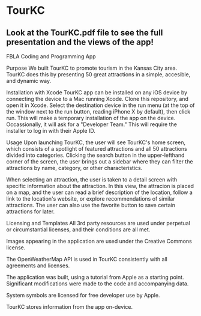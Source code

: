 # TourKC
## Look at the TourKC.pdf file to see the full presentation and the views of the app!
 
FBLA Coding and Programming App

Purpose
We built TourKC to promote tourism in the Kansas City area. TourKC does this by presenting 50 great attractions in a simple, accesible, and dynamic way.

Installation with Xcode
TourKC app can be installed on any iOS device by connecting the device to a Mac running Xcode. Clone this repository, and open it in Xcode. Select the destination device in the run menu (at the top of the window next to the run button, reading iPhone X by default), then click run. This will make a temporary installation of the app on the device. Occassionally, it will ask for a "Developer Team." This will require the installer to log in with their Apple ID.

Usage
Upon launching TourKC, the user will see TourKC's home screen, which consists of a spotlight of featured attractions and all 50 attractions divided into categories. Clicking the search button in the upper-lefthand corner of the screen, the user brings out a sidebar where they can filter the attractions by name, category, or other characteristics.

When selecting an attraction, the user is taken to a detail screen with specific information about the attraction. In this view, the attracion is placed on a map, and the user can read a brief description of the location, follow a link to the location's website, or explore recommendations of similar attractions. The user can also use the favorite button to save certain attractions for later.

Licensing and Templates
All 3rd party resources are used under perpetual or circumstantial licenses, and their conditions are all met.

Images appearing in the application are used under the Creative Commons license.

The OpenWeatherMap API is used in TourKC consistently with all agreements and licenses.

The application was built, using a tutorial from Apple as a starting point. Significant modifications were made to the code and accompanying data.

System symbols are licensed for free developer use by Apple.

TourKC stores information from the app on-device.
